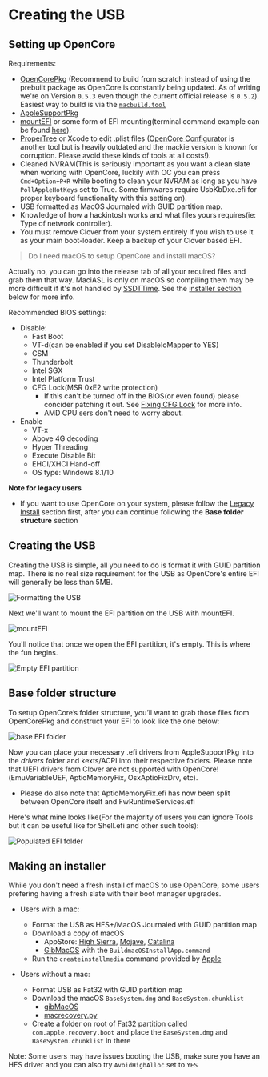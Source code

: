 # Creating the USB

## Setting up OpenCore

Requirements:

* [OpenCorePkg](https://github.com/acidanthera/OpenCorePkg) \(Recommend to build from scratch instead of using the prebuilt package as OpenCore is constantly being updated. As of writing we're on Version `0.5.3` even though the current official release is `0.5.2`\). Easiest way to build is via the [`macbuild.tool`](https://github.com/acidanthera/OpenCorePkg/blob/master/macbuild.tool)
* [AppleSupportPkg](https://github.com/acidanthera/AppleSupportPkg/releases)
* [mountEFI](https://github.com/corpnewt/MountEFI) or some form of EFI mounting\(terminal command example can be found [here](https://themacadmin.com/2012/02/15/mounting-the-efi-boot-partition-on-mac-os-x/)\).
* [ProperTree](https://github.com/corpnewt/ProperTree) or Xcode to edit .plist files \([OpenCore Configurator](https://www.insanelymac.com/forum/topic/338686-opencore-configurator/) is another tool but is heavily outdated and the mackie version is known for corruption. Please avoid these kinds of tools at all costs!\).
* Cleaned NVRAM\(This is seriously important as you want a clean slate when working with OpenCore, luckily with OC you can press `Cmd+Option+P+R` while booting to clean your NVRAM as long as you have `PollAppleHotKeys` set to True. Some firmwares require UsbKbDxe.efi for proper keyboard functionality with this setting on).
* USB formatted as MacOS Journaled with GUID partition map.
* Knowledge of how a hackintosh works and what files yours requires(ie: Type of network controller).
* You must remove Clover from your system entirely if you wish to use it as your main boot-loader. Keep a backup of your Clover based EFI.

> Do I need macOS to setup OpenCore and install macOS?

Actually no, you can go into the release tab of all your required files and grab them that way. MaciASL is only on macOS so compiling them may be more difficult if it's not handled by [SSDTTime](https://github.com/corpnewt/SSDTTime). See the [installer section](creating-the-usb.md#Making-an-installer) below for more info.

Recommended BIOS settings:

* Disable:
  * Fast Boot
  * VT-d\(can be enabled if you set DisableIoMapper to YES\)
  * CSM
  * Thunderbolt
  * Intel SGX
  * Intel Platform Trust
  * CFG Lock\(MSR 0xE2 write protection\)
     * If this can't be turned off in the BIOS(or even found) please concider patching it out. See [Fixing CFG Lock](post-install/msr-lock.md) for more info.
     * AMD CPU sers don't need to worry about.
* Enable
  * VT-x
  * Above 4G decoding
  * Hyper Threading
  * Execute Disable Bit
  * EHCI/XHCI Hand-off
  * OS type: Windows 8.1/10

**Note for legacy users**

* If you want to use OpenCore on your system, please follow the [Legacy Install](extras/legacy.md) section first, after you can continue following the **Base folder structure** section

## Creating the USB

Creating the USB is simple, all you need to do is format it with GUID partition map. There is no real size requirement for the USB as OpenCore's entire EFI will generally be less than 5MB.

![Formatting the USB](https://i.imgur.com/5uTJbgI.png)

Next we'll want to mount the EFI partition on the USB with mountEFI.

![mountEFI](https://i.imgur.com/4l1oK8i.png)

You'll notice that once we open the EFI partition, it's empty. This is where the fun begins.

![Empty EFI partition](https://i.imgur.com/EDeZB3u.png)

## Base folder structure

To setup OpenCore’s folder structure, you’ll want to grab those files from OpenCorePkg and construct your EFI to look like the one below:

![base EFI folder](https://i.imgur.com/1Ssvqfw.png)

Now you can place your necessary .efi drivers from AppleSupportPkg into the _drivers_ folder and kexts/ACPI into their respective folders. Please note that UEFI drivers from Clover are not supported with OpenCore!\(EmuVariableUEF, AptioMemoryFix, OsxAptioFixDrv, etc\).

* Please do also note that AptioMemoryFix.efi has now been split between OpenCore itself and FwRuntimeServices.efi

Here's what mine looks like\(For the majority of users you can ignore Tools but it can be useful like for Shell.efi and other such tools\):

![Populated EFI folder](https://i.imgur.com/HVuyghf.png)

## Making an installer

While you don't need a fresh install of macOS to use OpenCore, some users prefering having a fresh slate with their boot manager upgrades. 

* Users with a mac:
   * Format the USB as HFS+/MacOS Journaled with GUID partition map
   * Download a copy of macOS
      * AppStore: [High Sierra](macappstores://itunes.apple.com/us/app/macos-high-sierra/id1246284741?mt=12), [Mojave](macappstores://itunes.apple.com/us/app/macos-mojave/id1398502828?mt=12), [Catalina](macappstores://itunes.apple.com/us/app/macos-catalina/id1466841314?mt=12)
      * [GibMacOS](https://github.com/corpnewt/gibMacOS) with the  `BuildmacOSInstallApp.command`
   * Run the `createinstallmedia` command provided by [Apple](https://support.apple.com/en-us/HT201372)
   
* Users without a mac:
   * Format USB as Fat32 with GUID partition map
   * Download the macOS `BaseSystem.dmg` and `BaseSystem.chunklist`
      * [gibMacOS](https://github.com/corpnewt/gibMacOS)
      * [macrecovery.py](https://github.com/acidanthera/MacInfoPkg/blob/master/macrecovery/macrecovery.py)
   * Create a folder on root of Fat32 partition called `com.apple.recovery.boot` and place the `BaseSystem.dmg` and `BaseSystem.chunklist` in there


Note: Some users may have issues booting the USB, make sure you have an HFS driver and you can also try `AvoidHighAlloc` set to `YES` 

